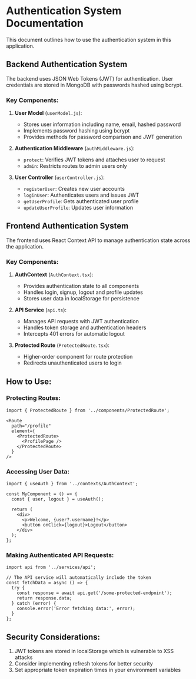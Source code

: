 # Authentication System Documentation

This document outlines how to use the authentication system in this application.

## Backend Authentication System

The backend uses JSON Web Tokens (JWT) for authentication. User credentials are stored in MongoDB with passwords hashed using bcrypt.

### Key Components:

1. **User Model** (`userModel.js`):
   - Stores user information including name, email, hashed password
   - Implements password hashing using bcrypt
   - Provides methods for password comparison and JWT generation

2. **Authentication Middleware** (`authMiddleware.js`):
   - `protect`: Verifies JWT tokens and attaches user to request
   - `admin`: Restricts routes to admin users only

3. **User Controller** (`userController.js`):
   - `registerUser`: Creates new user accounts
   - `loginUser`: Authenticates users and issues JWT
   - `getUserProfile`: Gets authenticated user profile
   - `updateUserProfile`: Updates user information

## Frontend Authentication System

The frontend uses React Context API to manage authentication state across the application.

### Key Components:

1. **AuthContext** (`AuthContext.tsx`):
   - Provides authentication state to all components
   - Handles login, signup, logout and profile updates
   - Stores user data in localStorage for persistence

2. **API Service** (`api.ts`):
   - Manages API requests with JWT authentication
   - Handles token storage and authentication headers
   - Intercepts 401 errors for automatic logout

3. **Protected Route** (`ProtectedRoute.tsx`):
   - Higher-order component for route protection
   - Redirects unauthenticated users to login

## How to Use:

### Protecting Routes:

```tsx
import { ProtectedRoute } from '../components/ProtectedRoute';

<Route 
  path="/profile" 
  element={
    <ProtectedRoute>
      <ProfilePage />
    </ProtectedRoute>
  } 
/>
```

### Accessing User Data:

```tsx
import { useAuth } from '../contexts/AuthContext';

const MyComponent = () => {
  const { user, logout } = useAuth();
  
  return (
    <div>
      <p>Welcome, {user?.username}!</p>
      <button onClick={logout}>Logout</button>
    </div>
  );
};
```

### Making Authenticated API Requests:

```tsx
import api from '../services/api';

// The API service will automatically include the token
const fetchData = async () => {
  try {
    const response = await api.get('/some-protected-endpoint');
    return response.data;
  } catch (error) {
    console.error('Error fetching data:', error);
  }
};
```

## Security Considerations:

1. JWT tokens are stored in localStorage which is vulnerable to XSS attacks
2. Consider implementing refresh tokens for better security
3. Set appropriate token expiration times in your environment variables
